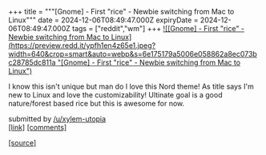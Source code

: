 +++
title = """[Gnome] - First "rice" - Newbie switching from Mac to Linux"""
date = 2024-12-06T08:49:47.000Z
expiryDate = 2024-12-06T08:49:47.000Z
tags = ["reddit","wm"]
+++
[![[Gnome] - First "rice" - Newbie switching from Mac to Linux](https://preview.redd.it/ypfh1en4z65e1.jpeg?width=640&crop=smart&auto=webp&s=6e175179a5006e058862a8ec073bc28785dc811a "[Gnome] - First "rice" - Newbie switching from Mac to Linux")](https://www.reddit.com/r/unixporn/comments/1h7x4bn/gnome_first_rice_newbie_switching_from_mac_to/)

I know this isn't unique but man do I love this Nord theme! As title says I'm new to Linux and love the customizability! Ultinate goal is a good nature/forest based rice but this is awesome for now.

submitted by [/u/xylem-utopia](https://www.reddit.com/user/xylem-utopia)  
[\[link\]](https://i.redd.it/ypfh1en4z65e1.jpeg) [\[comments\]](https://www.reddit.com/r/unixporn/comments/1h7x4bn/gnome_first_rice_newbie_switching_from_mac_to/)

[[source]](https://www.reddit.com/r/unixporn/comments/1h7x4bn/gnome_first_rice_newbie_switching_from_mac_to/)
